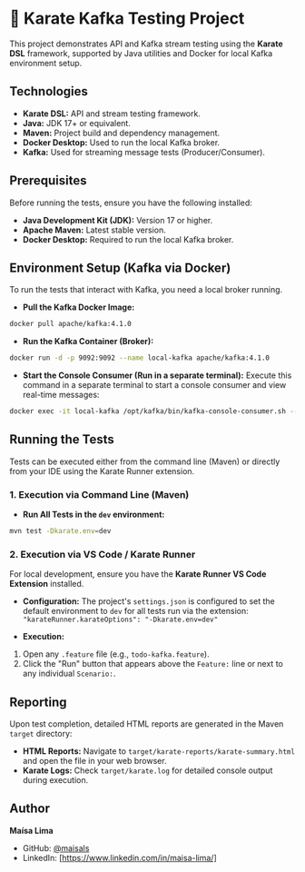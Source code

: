 # 🥋 Karate Kafka Testing Project

This project demonstrates API and Kafka stream testing using the **Karate DSL** framework, supported by Java utilities and Docker for local Kafka environment setup.

## Technologies

* **Karate DSL:** API and stream testing framework.
* **Java:** JDK 17+ or equivalent.
* **Maven:** Project build and dependency management.
* **Docker Desktop:** Used to run the local Kafka broker.
* **Kafka:** Used for streaming message tests (Producer/Consumer).


## Prerequisites

Before running the tests, ensure you have the following installed:

*  **Java Development Kit (JDK):** Version 17 or higher.
*  **Apache Maven:** Latest stable version.
*  **Docker Desktop:** Required to run the local Kafka broker.


## Environment Setup (Kafka via Docker)

To run the tests that interact with Kafka, you need a local broker running.

* **Pull the Kafka Docker Image:**
```bash
docker pull apache/kafka:4.1.0
```

* **Run the Kafka Container (Broker):**
```bash
docker run -d -p 9092:9092 --name local-kafka apache/kafka:4.1.0
```

* **Start the Console Consumer (Run in a separate terminal):**
Execute this command in a separate terminal to start a console consumer and view real-time messages:
```bash
docker exec -it local-kafka /opt/kafka/bin/kafka-console-consumer.sh --bootstrap-server localhost:9092 --topic todos-dev-topic --from-beginning
```

## Running the Tests

Tests can be executed either from the command line (Maven) or directly from your IDE using the Karate Runner extension.

### 1. Execution via Command Line (Maven)

* **Run All Tests in the `dev` environment:**
```bash
mvn test -Dkarate.env=dev
```

### 2. Execution via VS Code / Karate Runner

For local development, ensure you have the **Karate Runner VS Code Extension** installed.

* **Configuration:** The project's `settings.json` is configured to set the default environment to `dev` for all tests run via the extension: `"karateRunner.karateOptions": "-Dkarate.env=dev"`
  
* **Execution:**
  
1. Open any `.feature` file (e.g., `todo-kafka.feature`).
2.  Click the "Run" button that appears above the `Feature:` line or next to any individual `Scenario:`.

## Reporting

Upon test completion, detailed HTML reports are generated in the Maven `target` directory:

* **HTML Reports:** Navigate to `target/karate-reports/karate-summary.html` and open the file in your web browser.
* **Karate Logs:** Check `target/karate.log` for detailed console output during execution.

## Author

**Maísa Lima**
* GitHub: [@maisals](https://github.com/maisals)
* LinkedIn: [https://www.linkedin.com/in/maisa-lima/]